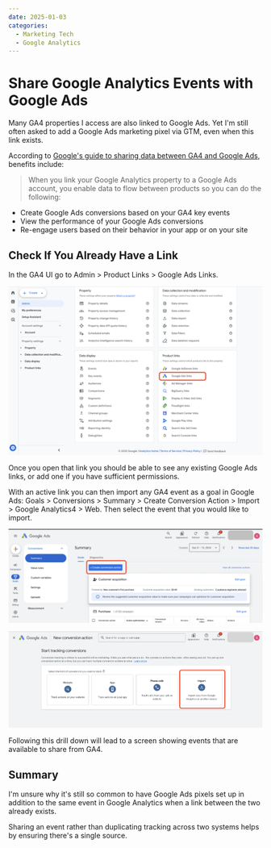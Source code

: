 ```yaml
---
date: 2025-01-03
categories:
  - Marketing Tech
  - Google Analytics
---
```


# Share Google Analytics Events with Google Ads

Many GA4 properties I access are also linked to Google Ads. Yet I'm still often asked to add a Google Ads marketing pixel via GTM, even when this link exists. <!-- more -->


According to [Google's guide to sharing data between GA4 and Google Ads](https://support.google.com/analytics/answer/9379420?hl=en#zippy=%2Cin-this-article), benefits include:

> When you link your Google Analytics property to a Google Ads account, you enable data to flow between products so you can do the following:

- Create Google Ads conversions based on your GA4 key events
- View the performance of your Google Ads conversions
- Re-engage users based on their behavior in your app or on your site

## Check If You Already Have a Link

In the GA4 UI go to Admin > Product Links > Google Ads Links.

![Google Analytics Ads Link in Admin Area](../images/Google_Analytics_Google_Ads_Links.png)

Once you open that link you should be able to see any existing Google Ads links, or add one if you have sufficient permissions.

With an active link you can then import any GA4 event as a goal in Google Ads: Goals > Conversions > Summary > Create Conversion Action > Import > Google Analytics4 > Web. Then select the event that you would like to import.

![Google Ads Link GA4 Create Conversion Action](../images/Google_Ads_Link_GA4_Create_Conversion_Action.png)

![Google Ads Import GA4 Event Select Kind of Event](../images/Google_Ads_Import_GA4_Event_Select_Kind_of_Event.png)

Following this drill down will lead to a screen showing events that are available to share from GA4.

## Summary

I'm unsure why it's still so common to have Google Ads pixels set up in addition to the same event in Google Analytics when a link between the two already exists. 

Sharing an event rather than duplicating tracking across two systems helps by ensuring there's a single source.